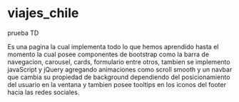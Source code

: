 # viajes_chile
prueba TD

Es una pagina la cual implementa todo lo que hemos aprendido hasta el momento 
la cual posee componentes de bootstrap como la barra de navegacion, carousel, 
cards, formulario entre otros, tambien se implemento javaScript y jQuery agregando
animaciones como scroll smooth y un navbar que cambia su propiedad de background 
dependiendo del posicionamiento del usuario en la ventana y tambien posee tooltips 
en los iconos del footer hacia las redes sociales.
